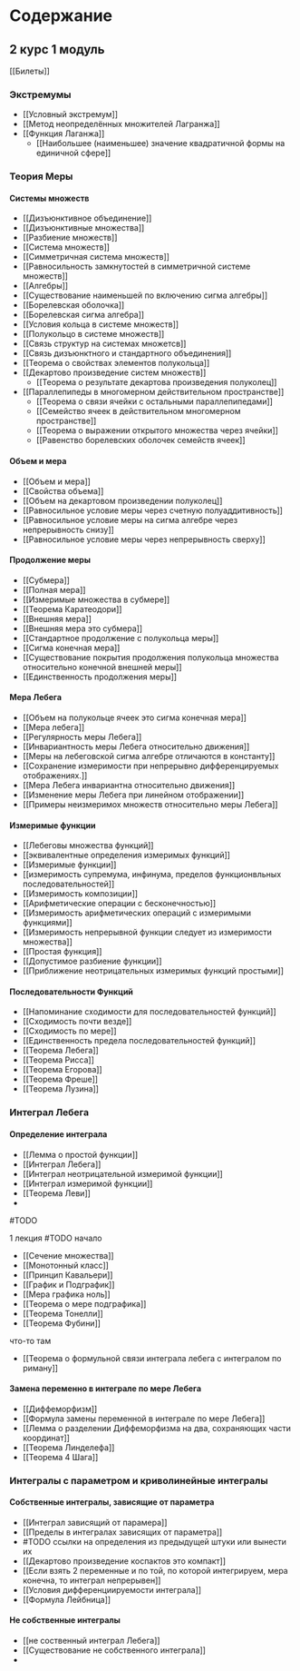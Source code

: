 # Содержание
## 2 курс 1 модуль
[[Билеты]]
### Экстремумы
+ [[Условный экстремум]]
+ [[Метод неопределённых множителей Лагранжа]]
+ [[Функция Лаганжа]]
	+ [[Наибольшее (наименьшее) значение квадратичной формы на единичной сфере]]
### Теория Меры
#### Системы множеств
+ [[Дизъюнктивное объединение]]
+ [[Дизъюнктивные множества]]
+ [[Разбиение множеств]]
+ [[Система множеств]]
+ [[Симметричная система множеств]]
+ [[Равносильность замкнутостей в симметричной системе множеств]]
+ [[Алгебры]]
+ [[Существование наименьшей по включению сигма алгебры]]
+ [[Борелевская оболочка]]
+ [[Борелевская сигма алгебра]] 
+ [[Условия кольца в системе множеств]] 
+ [[Полукольцо в системе множеств]]
+ [[Связь структур на системах множетсв]]
+ [[Связь дизъюнктного и стандартного объединения]]
+ [[Теорема о свойствах элементов полукольца]]
+ [[Декартово произведение систем множеств]]
	+ [[Теорема о результате декартова произведения полуколец]]
+ [[Параллепипеды в многомерном действительном пространстве]]
	+ [[Теорема о связи ячейки с остальными параллепипедами]]
	+ [[Семейство ячеек в действительном многомерном пространстве]]
	+ [[Теорема о выражении открытого множества через ячейки]]
	+ [[Равенство борелевских оболочек семейств ячеек]]
#### Объем и мера
+ [[Объем и мера]]
+ [[Свойства объема]]
+ [[Объем на декартовом произведении полуколец]]
+ [[Равносильное условие меры через счетную полуаддитивность]]
+ [[Равносильное условие меры на сигма алгебре через непрерывность снизу]]
+ [[Равносильное условие меры через непрерывность сверху]]
#### Продолжение меры
+ [[Субмера]] 
+ [[Полная мера]] 
+ [[Измеримые множества в субмере]] 
+ [[Теорема Каратеодори]] 
+ [[Внешняя мера]]
+ [[Внешняя мера это субмера]]
+ [[Стандартное продолжение с полукольца меры]] 
+ [[Сигма конечная мера]] 
+ [[Существование покрытия продолжения полукольца  множества относительно конечной внешней меры]]
+ [[Единственность продолжения меры]]
#### Мера Лебега
+ [[Объем на полукольце ячеек это сигма конечная мера]]
+ [[Мера лебега]] 
+ [[Регулярность меры Лебега]]
+ [[Инвариантность меры Лебега относительно движения]]
+ [[Меры на лебеговской сигма алгебре отличаются в константу]]
+ [[Сохранение измеримости при непрерывно дифференцируемых отображениях.]]
+ [[Мера Лебега инвариантна относительно движения]]
+ [[Изменение меры Лебега при линейном отображении]]
+ [[Примеры неизмеримох множеств относительно меры Лебега]]
#### Измеримые функции
+ [[Лебеговы множества функций]]
+ [[эквивалентные определения измеримых функций]]
+ [[Измеримые функции]]
+ [[измеримость супремума, инфинума, пределов функционвльных последовательностей]]
+ [[Измеримость композиции]]
+ [[Арифметические операции с бесконечностью]]
+ [[Измеримость арифметических операций с измеримыми функциями]]
+ [[Измеримость непрерывной функции следует из измеримости множества]]
+ [[Простая функция]]
+ [[Допустимое разбиение функции]]
+ [[Приближение неотрицательных измеримых функций простыми]]
#### Последовательности Функций
+ [[Напоминание сходимости для последовательностей функций]]
+ [[Сходимость почти везде]]
+ [[Сходимость по мере]]
+ [[Единственность предела последовательностей функций]]
+ [[Теорема Лебега]] 
+ [[Теорема Рисса]]
+ [[Теорема Егорова]] 
+ [[Теорема Фреше]]
+ [[Теорема Лузина]]
### Интеграл Лебега
#### Определение интеграла
+ [[Лемма о простой функции]]
+ [[Интеграл Лебега]] 
+ [[Интеграл неотрицательной измеримой функции]]
+ [[Интеграл измеримой функции]]
+ [[Теорема Леви]]
+ 

#TODO


1 лекция #TODO начало
+ [[Сечение множества]]
+ [[Монотонный класс]]
+ [[Принцип Кавальери]]
+ [[График и Подграфик]]
+ [[Мера графика ноль]]
+ [[Теорема о мере подграфика]]
+ [[Теорема Тонелли]]
+ [[Теорема Фубини]]


что-то там
+ [[Теорема о формульной связи интеграла лебега с интегралом по риману]]
#### Замена переменно в интеграле по мере Лебега
+ [[Диффеморфизм]]
+ [[Формула замены переменной в интеграле по мере Лебега]]
+ [[Лемма о разделении Диффеморфизма на два, сохраняющих части координат]]
+ [[Теорема Линделефа]]
+ [[Теорема 4 Шага]]
### Интегралы с параметром и криволинейные интегралы
#### Собственные интегралы, зависящие от параметра
+ [[Интеграл зависящий от парамера]]
+ [[Пределы в интегралах зависящих от параметра]]
+ #TODO  ссылки на определения из предыдущей штуки или вынести их
+ [[Декартово произведение коспактов это компакт]]
+ [[Если взять 2 переменные и по той, по которой интегрируем, мера конечна, то интеграл непрерывен]]
+ [[Условия дифференциируемости интеграла]]
+ [[Формула Лейбница]]
#### Не собственные интегралы
+ [[не соственный интеграл Лебега]]
+ [[Существование не собственного интеграла]]
+ 